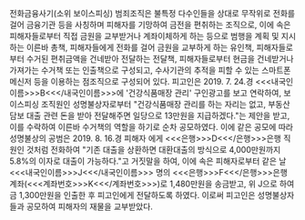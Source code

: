 전화금융사기(소위 보이스피싱) 범죄조직은 불특정 다수인들을 상대로 무작위로 전화를 걸어 금융기관 등을 사칭하며 피해자를 기망하여 금전을 편취하는 조직으로, 이에 속은 피해자들로부터 직접 금원을 교부받거나 계좌이체하게 하는 등으로 범행을 계획 및 지시하는 이른바 총책, 피해자들에게 전화를 걸어 금원을 교부하게 하는 유인책, 피해자들로부터 수거된 편취금액을 건네받아 전달하는 전달책, 피해자들로부터 현금을 건네받거나 가져가는 수거책 또는 인출책으로 구성되고, 수사기관의 추적을 피할 수 있는 스마트폰 메신저 등을 이용하는 점조직으로 구성되어 있다.
피고인은 2019. 7. 24.경 <<<내국인이름>>>B<<</내국인이름>>>에 '건강식품매장 관리' 구인광고를 보고 연락하여, 보이스피싱 조직원인 성명불상자로부터 "건강식품매장 관리를 하는 자리는 없고, 부동산 담보 대출 관련 돈을 받아 전달해주면 일당으로 13만원을 지급하겠다."는 제안을 받고, 이를 수락하여 이른바 수거책의 역할을 하기로 순차 공모하였다.
이에 같은 공모에 따라 성명불상의 공범은 2019. 8. 16.경 피해자 에게 <<<은행>>>D<<</은행>>>은행 직원인 것처럼 전화하여 "기존 대출을 상환하면 대환대출의 방식으로 4,000만원까지 5.8%의 이자로 대출이 가능하다."고 거짓말을 하여, 이에 속은 피해자로부터 같은 날 <<<내국인이름>>>J<<</내국인이름>>> 명의 <<<은행>>>F<<</은행>>>은행 계좌(<<<계좌번호>>>K<<</계좌번호>>>)로 1,480만원을 송금받고, 위 J으로 하여금 1,300만원을 인출한 후 피고인에게 전달하도록 하였다.
이로써 피고인은 성명불상자들과 공모하여 피해자의 재물을 교부받았다.